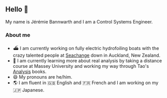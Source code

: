 ## Hello 👋

My name is Jérémie Bannwarth and I am a Control Systems Engineer.

### About me

- ⛴️ I am currently working on fully electric hydrofoiling boats with the crazy talented people at [Seachange](https://goseachange.com/) down in Auckland, New Zealand.
- 🌱 I am currently learning more about real analysis by taking a distance course at Massey University and working my way through Tao's [Analysis](https://link.springer.com/book/10.1007/978-981-19-7261-4) books.
- 😄 My pronouns are he/him.
- 🌎 I am fluent in 🇬🇧 English and 🇫🇷 French and I am working on my 🇯🇵 Japanese.

<!--
**JBannwarth/JBannwarth** is a ✨ _special_ ✨ repository because its `README.md` (this file) appears on your GitHub profile.

Here are some ideas to get you started:

- 🔭 I’m currently working on ...
- 🌱 I’m currently learning ...
- 👯 I’m looking to collaborate on ...
- 🤔 I’m looking for help with ...
- 💬 Ask me about ...
- 📫 How to reach me: ...
- 😄 Pronouns: ...
- ⚡ Fun fact: ...
-->

